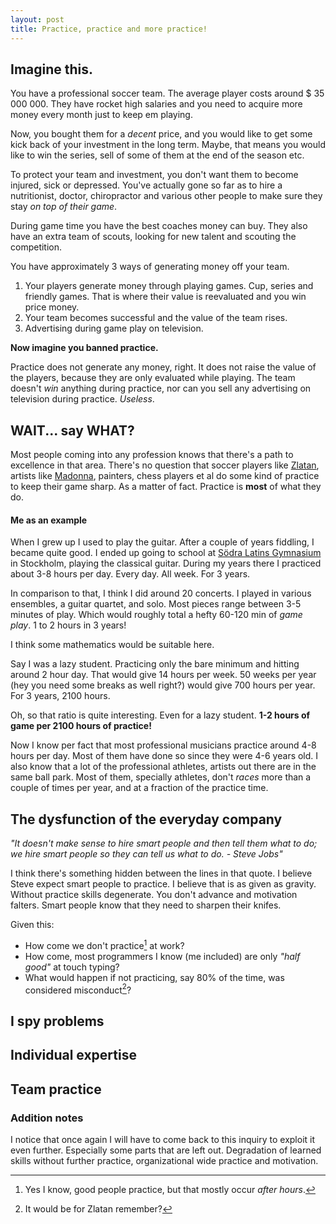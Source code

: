 ```yaml
---
layout: post
title: Practice, practice and more practice! 
---
```


## Imagine this.

You have a professional soccer team. The average player costs around $ 35 000 000. 
They have rocket high salaries and you need to acquire more money every month just
to keep em playing.  

Now, you bought them for a *decent* price, and you would like to get some kick back
of your investment in the long term. Maybe, that means you would like to win the 
series, sell of some of them at the end of the season etc. 

To protect your team and investment, you don't want them to become injured, sick 
or depressed. You've actually gone so far as to hire a nutritionist, doctor, 
chiropractor and various other people to make sure they stay *on top of their game*.

During game time you have the best coaches money can buy. They also have an extra
team of scouts, looking for new talent and scouting the competition.

You have approximately 3 ways of generating money off your team.

  1. Your players generate money through playing games. Cup, series and friendly games.
     That is where their value is reevaluated and you win price money. 
  2. Your team becomes successful and the value of the team rises.
  3. Advertising during game play on television.

**Now imagine you banned practice.**

Practice does not generate any money, right. It does not raise the value of the players, because they are only evaluated
while playing. The team doesn't *win* anything during practice, nor can you sell
any advertising on television during practice. *Useless*. 

## WAIT... say WHAT?
Most people coming into any profession knows that there's a path to excellence in
that area. There's no question that soccer players like [Zlatan](https://en.wikipedia.org/wiki/Zlatan_Ibrahimovi%C4%87), 
artists like [Madonna](https://en.wikipedia.org/wiki/Madonna_(entertainer)), painters, chess players et al
 do some kind of practice to keep their game sharp.
As a matter of fact. Practice is **most** of what they do.

#### Me as an example
When I grew up I used to play the guitar. After a couple of years fiddling, I became 
quite good. I ended up going to school at [Södra Latins Gymnasium](http://sodralatinsgymnasium.stockholm.se/)
in Stockholm, playing the classical guitar. During my years there I practiced about 3-8 hours per day. Every day. All week. 
For 3 years.

In comparison to that, I think I did around 20 concerts. I played in various ensembles, a guitar quartet, and solo.
Most pieces range between 3-5 minutes of play. Which would roughly total a hefty 60-120 min of 
*game play*. 1 to 2 hours in 3 years!

I think some mathematics would be suitable here.

Say I was a lazy student. Practicing only the bare minimum and hitting around 2 hour day.
That would give 14 hours per week. 50 weeks per year (hey you need some breaks as well right?)
would give 700 hours per year. For 3 years, 2100 hours. 

Oh, so that ratio is quite interesting. Even for a lazy student. **1-2 hours of game per 
2100 hours of practice!**

Now I know per fact that most professional musicians practice around 4-8 hours per day.
Most of them have done so since they were 4-6 years old. I also know that a lot of the
professional athletes, artists out there are in the same ball park. Most of them, specially 
athletes, don't *races* more than a couple of times per year, and at a fraction of the 
practice time.

## The dysfunction of the everyday company 
*"It doesn't make sense to hire smart people and then tell them what to do; we hire smart people so they can tell us what to do. - Steve Jobs"*

I think there's something hidden between the lines in that quote. I believe Steve 
expect smart people to practice. I believe that is as given as gravity. 
Without practice skills degenerate. You don't advance and motivation falters. 
Smart people know that they need to sharpen their knifes. 

Given this:

 - How come we don't practice[^practice] at work?
 - How come, most programmers I know (me included) are only *"half good"* at touch typing?
 - What would happen if not practicing, say 80% of the time, was considered misconduct[^misconduct]?

## I spy problems

## Individual expertise

## Team practice


### Addition notes
I notice that once again I will have to come back to this inquiry to exploit it even further. 
Especially some parts that are left out. Degradation of learned skills without further practice, 
organizational wide practice and motivation.

[^practice]: Yes I know, good people practice, but that mostly occur *after hours*.
[^misconduct]: It would be for Zlatan remember?

